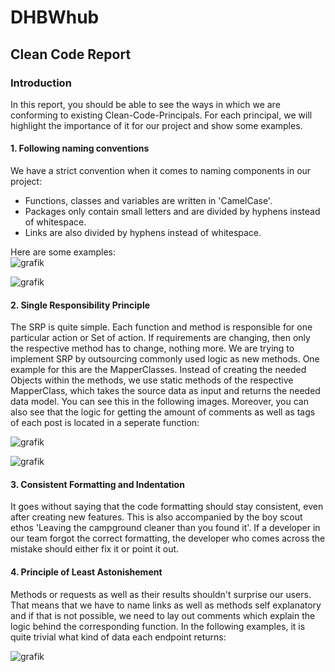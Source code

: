 # DHBWhub
## Clean Code Report
### Introduction
In this report, you should be able to see the ways in which we are conforming to existing Clean-Code-Principals. For each principal, we will highlight the importance of it for our project and show some examples.
  
#### 1. Following naming conventions
We have a strict convention when it comes to naming components in our project:
- Functions, classes and variables are written in 'CamelCase'.
- Packages only contain small letters and are divided by hyphens instead of whitespace.
- Links are also divided by hyphens instead of whitespace.
  
Here are some examples:  
![grafik](https://github.com/SE-TINF22B6/DHBWhub/assets/122597204/f7acdf88-27a4-4b76-97ec-8734450c4caa)

![grafik](https://github.com/SE-TINF22B6/DHBWhub/assets/122597204/24134249-a1d8-4d67-b0fc-520d3c936ee9)
  
#### 2. Single Responsibility Principle
The SRP is quite simple. Each function and method is responsible for one particular action or Set of action. If requirements are changing, then only the respective method has to change, nothing more. We are trying to implement SRP by outsourcing commonly used logic as new methods. One example for this are the MapperClasses. Instead of creating the needed Objects within the methods, we use static methods of the respective MapperClass, which takes the source data as input and returns the needed data model. You can see this in the following images. Moreover, you can also see that the logic for getting the amount of comments as well as tags of each post is located in a seperate function:  
  
![grafik](https://github.com/SE-TINF22B6/DHBWhub/assets/122597204/12dfa573-6d7e-4b5c-b200-eec3ac5919e4)  
  
![grafik](https://github.com/SE-TINF22B6/DHBWhub/assets/122597204/2b124bfa-22ef-476d-831e-c8e74f5416fc)  
  
#### 3. Consistent Formatting and Indentation
It goes without saying that the code formatting should stay consistent, even after creating new features. This is also accompanied by the boy scout ethos 'Leaving the campground cleaner than you found it'. If a developer in our team forgot the correct formatting, the developer who comes across the mistake should either fix it or point it out.

#### 4. Principle of Least Astonishement
Methods or requests as well as their results shouldn't surprise our users. That means that we have to name links as well as methods self explanatory and if that is not possible, we need to lay out comments which explain the logic behind the corresponding function. In the following examples, it is quite trivial what kind of data each endpoint returns:  
  
![grafik](https://github.com/SE-TINF22B6/DHBWhub/assets/122597204/06682dbf-740c-4274-8e8a-8eabd5fae462)
